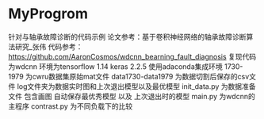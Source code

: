 # MyProgrom

针对与轴承故障诊断的代码示例
论文参考：基于卷积神经网络的轴承故障诊断算法研究_张伟
代码参考：https://github.com/AaronCosmos/wdcnn_bearning_fault_diagnosis
复现代码为wdcnn
环境为tensorflow 1.14 keras 2.2.5 
使用adaconda集成环境
1730-1979 为cwru数据集原始mat文件
data1730-data1979 为数据切割后保存的csv文件
log文件夹为数据实时图和上次退出模型以及最优模型
init_data.py 为数据准备文件 包含画图 自动保存最优秀模型 以及 上次退出时的模型 
main.py  为wdcnn的主程序 
contrast.py 为不同负载下的比较

